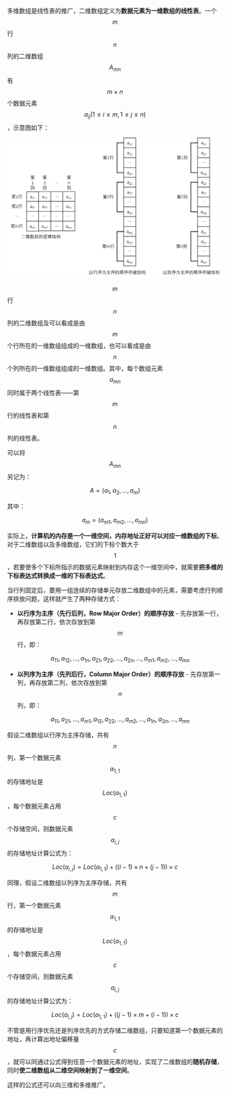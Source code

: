 多维数组是线性表的推广，二维数组定义为**数据元素为一维数组的线性表**。一个 $$m$$ 行 $$n$$ 列的二维数组 $$A_{mn}$$ 有 $$m{\times}n$$ 个数据元素 $$a_{ij}(1{\leq}i{\leq}m,1{\leq}j{\leq}n)$$，示意图如下：

![](./images/二维数组存储结构.png)

$$m$$ 行 $$n$$ 列的二维数组及可以看成是由 $$m$$ 个行所在的一维数组组成的一维数组，也可以看成是由 $$n$$ 个列所在的一维数组组成的一维数组。其中，每个数组元素 $$a_{mn}$$ 同时属于两个线性表——第 $$m$$ 行的线性表和第 $$n$$ 列的线性表。

可以将 $$A_{mn}$$ 另记为：


$$
A=(a_1,a_2,...,a_m)
$$


其中：


$$
a_m=(a_{m1},a_{m2},...,a_{mn})
$$


实际上，**计算机的内存是一个一维空间，内存地址正好可以对应一维数组的下标**。对于二维数组以及多维数组，它们的下标个数大于 $$1$$，若要使多个下标所指示的数据元素映射到内存这个一维空间中，就需要**把多维的下标表达式转换成一维的下标表达式**。

当行列固定后，要用一组连续的存储单元存放二维数组中的元素，需要考虑行列顺序排放问题，这样就产生了两种存储方式：

- **以行序为主序（先行后列，Row Major Order）的顺序存放** - 先存放第一行，再存放第二行，依次存放到第 $$m$$ 行，即：
  
  $$
  a_{11},a_{12},...,a_{1n},a_{21},a_{22},...,a_{2n},...,a_{m1},a_{m2},...,a_{mn}
  $$


- **以列序为主序（先列后行，Column Major Order）的顺序存放** - 先存放第一列，再存放第二列，依次存放到第 $$n$$ 列，即：
  
  $$
  a_{11},a_{21},...,a_{m1},a_{12},a_{22},...,a_{m2},...,a_{1n},a_{2n},...,a_{mn}
  $$


假设二维数组以行序为主序存储，共有 $$n$$ 列，第一个数据元素 $$a_{1,1}$$ 的存储地址是 $$Loc(a_{1,1})$$，每个数据元素占用 $$c$$ 个存储空间，则数据元素 $$a_{i,j}$$ 的存储地址计算公式为：


$$
Loc(a_{i,j})=Loc(a_{1,1})+((i-1)\times n+(j-1))\times c
$$


同理，假设二维数组以列序为主序存储，共有 $$m$$ 行，第一个数据元素 $$a_{1,1}$$ 的存储地址是 $$Loc(a_{1,1})$$，每个数据元素占用 $$c$$ 个存储空间，则数据元素 $$a_{i,j}$$ 的存储地址计算公式为：


$$
Loc(a_{i,j})=Loc(a_{1,1})+((j-1)\times m+(i-1))\times c
$$


不管是用行序优先还是列序优先的方式存储二维数组，只要知道第一个数据元素的地址，再计算出地址偏移量 $$c$$，就可以同通过公式得到任意一个数据元素的地址，实现了二维数组的**随机存储**，同时**使二维数组从二维空间映射到了一维空间**。

这样的公式还可以向三维和多维推广。